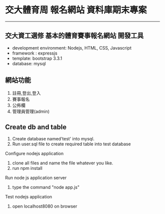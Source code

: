 # 交大體育周 報名網站 資料庫期末專案
---
交大資工選修
基本的體育賽事報名網站
開發工具
---
* development environment: Nodejs, HTML, CSS, Javascript
* framework : expressjs
* template: bootstrap 3.3.1
* database: mysql

網站功能
---
1. 註冊,登出,登入
2. 賽事報名
3. 公佈欄
4. 管理員管理(admin)

Create db and table
---
1. Create database named'test' into mysql.
2. Run user.sql file to create required table into test database

Configure nodejs application
1. clone all files and name the file whatever you like.
2. run npm install

Run node js application server

1. type the command "node app.js"

Test nodejs application

1. open localhost8080 on browser


